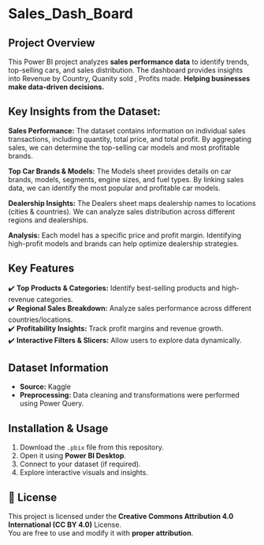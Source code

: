 # Sales_Dash_Board
##  Project Overview
This Power BI project analyzes **sales performance data** to identify trends, top-selling cars, and  sales distribution. The dashboard provides insights into Revenue by Country, Quanity sold , Profits made. **Helping businesses make data-driven decisions.**

## Key Insights from the Dataset:

**Sales Performance:**
The dataset contains information on individual sales transactions, including quantity, total price, and total profit.
By aggregating sales, we can determine the top-selling car models and most profitable brands.

**Top Car Brands & Models:**
The Models sheet provides details on car brands, models, segments, engine sizes, and fuel types.
By linking sales data, we can identify the most popular and profitable car models.

**Dealership Insights:**
The Dealers sheet maps dealership names to locations (cities & countries).
We can analyze sales distribution across different regions and dealerships.

**Analysis:**
Each model has a specific price and profit margin.
Identifying high-profit models and brands can help optimize dealership strategies.


## Key Features

✔️ **Top Products & Categories:** Identify best-selling products and high-revenue categories.  
✔️ **Regional Sales Breakdown:** Analyze sales performance across different countries/locations.  
✔️ **Profitability Insights:** Track profit margins and revenue growth.  
✔️ **Interactive Filters & Slicers:** Allow users to explore data dynamically.  

##  Dataset Information
- **Source:** Kaggle
- **Preprocessing:** Data cleaning and transformations were performed using Power Query.

##  Installation & Usage
1. Download the `.pbix` file from this repository.
2. Open it using **Power BI Desktop**.
3. Connect to your dataset (if required).
4. Explore interactive visuals and insights.

## 📝 License
This project is licensed under the **Creative Commons Attribution 4.0 International (CC BY 4.0)** License.  
You are free to use and modify it with **proper attribution**.


